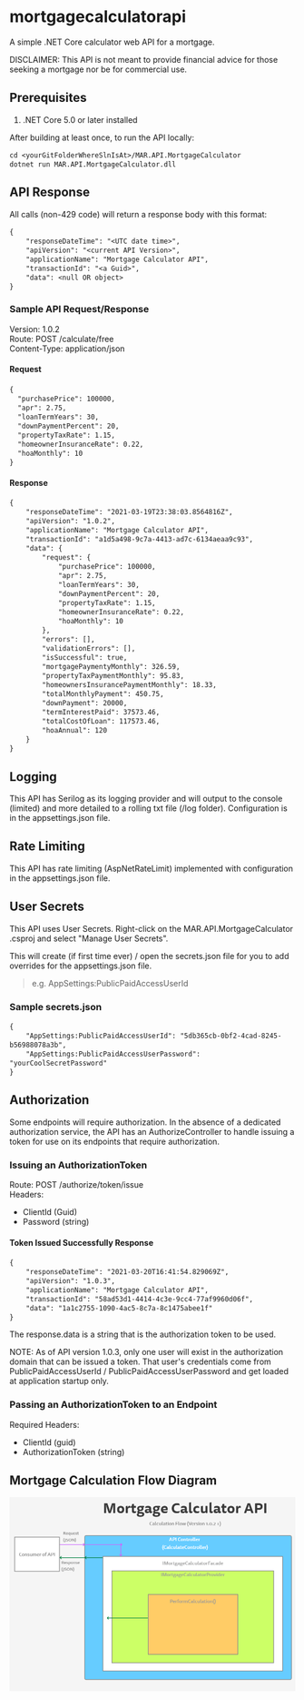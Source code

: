 # mortgagecalculatorapi
A simple .NET Core calculator web API for a mortgage.

DISCLAIMER: This API is not meant to provide financial advice for those seeking a mortgage nor be for commercial use.

## Prerequisites
1. .NET Core 5.0 or later installed

After building at least once, to run the API locally:
```
cd <yourGitFolderWhereSlnIsAt>/MAR.API.MortgageCalculator
dotnet run MAR.API.MortgageCalculator.dll
```

## API Response
All calls (non-429 code) will return a response body with this format:
```
{
    "responseDateTime": "<UTC date time>",
    "apiVersion": "<current API Version>",
    "applicationName": "Mortgage Calculator API",
    "transactionId": "<a Guid>",
    "data": <null OR object>
}
```

### Sample API Request/Response
Version: 1.0.2  
Route: POST /calculate/free  
Content-Type: application/json

#### Request
```
{
  "purchasePrice": 100000,
  "apr": 2.75,
  "loanTermYears": 30,
  "downPaymentPercent": 20,
  "propertyTaxRate": 1.15,
  "homeownerInsuranceRate": 0.22,
  "hoaMonthly": 10
}
```
#### Response
```
{
    "responseDateTime": "2021-03-19T23:38:03.8564816Z",
    "apiVersion": "1.0.2",
    "applicationName": "Mortgage Calculator API",
    "transactionId": "a1d5a498-9c7a-4413-ad7c-6134aeaa9c93",
    "data": {
        "request": {
            "purchasePrice": 100000,
            "apr": 2.75,
            "loanTermYears": 30,
            "downPaymentPercent": 20,
            "propertyTaxRate": 1.15,
            "homeownerInsuranceRate": 0.22,
            "hoaMonthly": 10
        },
        "errors": [],
        "validationErrors": [],
        "isSuccessful": true,
        "mortgagePaymentyMonthly": 326.59,
        "propertyTaxPaymentMonthly": 95.83,
        "homeownersInsurancePaymentMonthly": 18.33,
        "totalMonthlyPayment": 450.75,
        "downPayment": 20000,
        "termInterestPaid": 37573.46,
        "totalCostOfLoan": 117573.46,
        "hoaAnnual": 120
    }
}
```

## Logging
This API has Serilog as its logging provider and will output to the console (limited) and more detailed to a rolling txt file (/log folder). Configuration is in the appsettings.json file.

## Rate Limiting
This API has rate limiting (AspNetRateLimit) implemented with configuration in the appsettings.json file.

## User Secrets
This API uses User Secrets. Right-click on the MAR.API.MortgageCalculator .csproj and select "Manage User Secrets".  
  
This will create (if first time ever) / open the secrets.json file for you to add overrides for the appsettings.json file.  
> e.g. AppSettings:PublicPaidAccessUserId

### Sample secrets.json
```
{
    "AppSettings:PublicPaidAccessUserId": "5db365cb-0bf2-4cad-8245-b56988078a3b",
    "AppSettings:PublicPaidAccessUserPassword": "yourCoolSecretPassword"
}
```

## Authorization
Some endpoints will require authorization. In the absence of a dedicated authorization service, the API has an AuthorizeController to handle issuing a token for use on its endpoints that require authorization.
  
### Issuing an AuthorizationToken
Route: POST /authorize/token/issue  
Headers:  
  - ClientId (Guid)
  - Password (string)
#### Token Issued Successfully Response
```
{
    "responseDateTime": "2021-03-20T16:41:54.829069Z",
    "apiVersion": "1.0.3",
    "applicationName": "Mortgage Calculator API",
    "transactionId": "58ad53d1-4414-4c3e-9cc4-77af9960d06f",
    "data": "1a1c2755-1090-4ac5-8c7a-8c1475abee1f"
}
```
The response.data is a string that is the authorization token to be used.  
  
NOTE: As of API version 1.0.3, only one user will exist in the authorization domain that can be issued a token. That user's credentials come from <AppSettings> PublicPaidAccessUserId / PublicPaidAccessUserPassword and get loaded at application startup only.

### Passing an AuthorizationToken to an Endpoint
Required Headers:
  - ClientId (guid)
  - AuthorizationToken (string)

## Mortgage Calculation Flow Diagram
![Mortgage Calculation Flow Diagram](https://github.com/engmr/mortgagecalculatorapi/blob/master/MortgageCalcAPI_Calculation_Flow_Diagram.png?raw=true)

